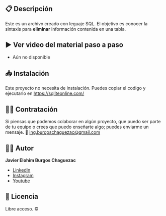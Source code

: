 ## 📋 Descripción
Este es un archivo creado con leguaje SQL.
El objetivo es conocer la sintaxis para **eliminar** información contenida en una tabla. 

## ▶️ Ver video del material paso a paso 
- Aún no disponible

## 📥 Instalación 
Este proyecto no necesita de instalación. Puedes copiar el codigo y ejecutarlo en https://sqliteonline.com/

## 🤝🏻 Contratación 
Si piensas que podemos colaborar en algún proyecto, que puedo ser parte de tu equipo o crees que puedo enseñarte algo; puedes enviarme un mensaje. 
📧  ing.burgoschaguezac@gmail.com

## ✍🏻 Autor
**Javier Elohim Burgos Chaguezac**

* [LinkedIn](https://www.linkedin.com/in/javierburgos-web/)
* [Instagram](https://www.instagram.com/ing.jburgos/)
* [Youtube](https://www.youtube.com/@ingjburgos888/featured)

## 📄 Licencia
Libre acceso. ©️
